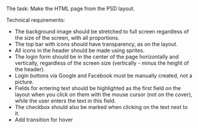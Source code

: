 The task: Make the HTML page from the PSD layout. 

Technical requirements:
- The background image should be stretched to full screen regardless of the size of the screen, with all proportions.
- The top bar with icons should have transparency, as on the layout.
- All icons in the header should be made using sprites.
- The login form should be in the center of the page horizontally and vertically, regardless of the screen size (vertically - minus the height of the header).
- Login buttons via Google and Facebook must be manually created, not a picture.
- Fields for entering text should be highlighted as the first field on the layout when you click on them with the mouse cursor (not on the cover), while the user enters the text in this field.
- The checkbox should also be marked when clicking on the text next to it.
- Add transition for hover




